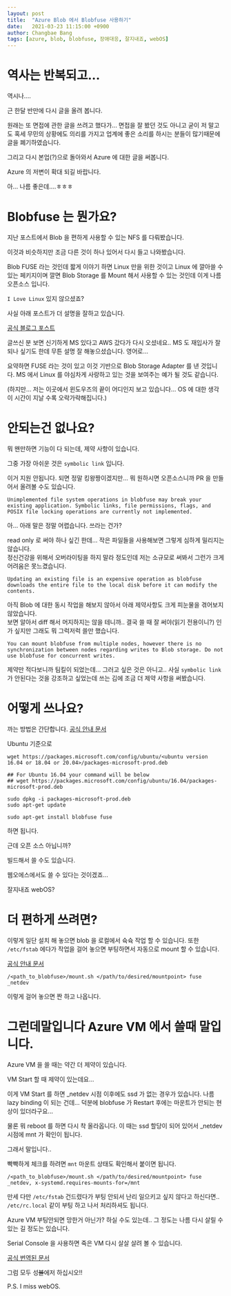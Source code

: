 ```yaml
---
layout: post
title:  "Azure Blob 에서 Blobfuse 사용하기"
date:   2021-03-23 11:15:00 +0900
author: Changbae Bang
tags: [azure, blob, blobfuse, 장애대응, 잘지내죠, webOS]
---
```


# 역사는 반복되고...
  
역시나....

근 한달 반만에 다시 글을 올려 봅니다.

원래는 또 면접에 관한 글을 쓰려고 했다가... 면접을 잘 봤던 것도 아니고 굳이 저 말고도 혹세 무민의 상황에도 의리를 가지고 업계에 좋은 소리를 하시는 분들이 많기때문에 글을 폐기하였습니다.

그리고 다시 본업(?)으로 돌아와서 Azure 에 대한 글을 써봅니다.

Azure 의 저변이 확대 되길 바랍니다.

아... 나름 좋은데....ㅎㅎㅎ
  
  

# Blobfuse 는 뭔가요?
  
지난 포스트에서 Blob 을 편하게 사용할 수 있는 NFS 를 다뤄봤습니다.

이것과 비슷하지만 조금 다른 것이 하나 있어서 다시 들고 나와봤습니다.

Blob FUSE 라는 것인데 짧게 이야기 하면 Linux 만을 위한 것이고 Linux 에 깔아쓸 수 있는 페키지이며 깔면 Blob Storage 를 Mount 해서 사용할 수 있는 것인데 이게 나름 오픈소스 입니다.

`I Love Linux` 있지 않으셨죠?

사실 아래 포스트가 더 설명을 잘하고 있습니다.  

[공식 블로그 포스트](https://azure.microsoft.com/ko-kr/blog/linux-fuse-adapter-for-blob-storage/)

글쓰신 분 보면 신기하게 MS 있다고 AWS 갔다가 다시 오셨네요..  MS 도 재입사가 잘 되나 싶기도 한데 무튼 설명 잘 해놓으셨습니다. 영어로...

요약하면 FUSE 라는 것이 있고 이것 기반으로 Blob Storage Adapter 를 낸 것입니다. MS 에서 Linux 를 야심차게 사랑하고 있는 것을 보여주는 예가 될 것도 같습니다.

(하지만... 저는 이곳에서 윈도우즈의 끝이 어디인지 보고 있습니다... OS 에 대한 생각이 시간이 지날 수록 오락가락해집니다.)


# 안되는건 없나요?
뭐 왠만하면 기능이 다 되는데, 제약 사항이 있습니다.

그중 가장 아쉬운 것은 `symbolic link` 입니다.

이거 지원 안됩니다. 되면 정말 킹왕짱이겠지만... 뭐 원하시면 오픈소스니까 PR 을 만들어서 올려볼 수도 있습니다.

```
Unimplemented file system operations in blobfuse may break your existing application. Symbolic links, file permissions, flags, and POSIX file locking operations are currently not implemented.
```

아... 아래 말은 정말 어렵습니다. 쓰라는 건가?

read only 로 써야 하나 싶긴 한데... 작은 파일들을 사용해보면 그렇게 심하게 밀리지는 않습니다.  
정신건강을 위해서 오버라이팅을 하지 말라 정도인데 저는 소규모로 써봐서 그런가 크게 어려움은 못느겼습니다.  
```
Updating an existing file is an expensive operation as blobfuse downloads the entire file to the local disk before it can modify the contents.
```

아직 Blob 에 대한 동시 작업을 해보지 않아서 아래 제약사항도 크게 피눈물을 겪어보지 않았습니다.  
보면 알아서 diff 해서 머지하지는 않을 테니까.. 결국 쓸 때 잘 써야(읽기 전용이니?) 인가 싶지만 그래도 뭐 그럭저럭 쓸만 했습니다.

```
You can mount blobfuse from multiple nodes, however there is no synchronization between nodes regarding writes to Blob storage. Do not use blobfuse for concurrent writes.
```

제약만 적다보니까 팀킬이 되었는데... 그러고 싶은 것은 아니고.. 사실 `symbolic link` 가 안된다는 것을 강조하고 싶었는데 쓰는 김에 조금 더 제약 사항을 써봤습니다. 
  
  
# 어떻게 쓰나요?
  
까는 방법은 간단합니다.
[공식 안내 문서](https://github.com/Azure/azure-storage-fuse/wiki/1.-Installation)


Ubuntu 기준으로

```
wget https://packages.microsoft.com/config/ubuntu/<ubuntu version 16.04 or 18.04 or 20.04>/packages-microsoft-prod.deb

## For Ubuntu 16.04 your command will be below
## wget https://packages.microsoft.com/config/ubuntu/16.04/packages-microsoft-prod.deb

sudo dpkg -i packages-microsoft-prod.deb
sudo apt-get update

sudo apt-get install blobfuse fuse
```

하면 됩니다.

근데 오픈 소스 아닙니까?

빌드해서 쓸 수도 있습니다.

웹오에스에서도 쓸 수 있다는 것이겠죠...

잘지내죠 webOS?
  
  
# 더 편하게 쓰려면?
  
이렇게 일단 설치 해 놓으면 blob 을 로컬에서 슉슉 작업 할 수 있습니다. 또한 `/etc/fstab` 에다가 작업을 걸어 놓으면 부팅하면서 자동으로 mount 할 수 있습니다.

[공식 안내 문서](https://github.com/Azure/azure-storage-fuse/wiki/2.-Configuring-and-Running#persisting)


```
/<path_to_blobfuse>/mount.sh </path/to/desired/mountpoint> fuse _netdev
```

이렇게 걸어 놓으면 짠 하고 나옵니다.
  

# 그런데말입니다 Azure VM 에서 쓸때 말입니다.
  
Azure VM 을 쓸 때는 약간 더 제약이 있습니다.

VM Start 할 때 제약이 있는데요...

이게 VM Start 를 하면 _netdev 시점 이후에도 ssd 가 없는 경우가 있습니다. 나름 lazy binding 이 되는 건데... 덕분에 blobfuse 가 Restart 후에는 마운트가 안되는 현상이 있더라구요...

물론 뭐 reboot 를 하면 다시 착 올라옵니다. 이 때는 ssd 할당이 되어 있어서 _netdev 시점에 mnt 가 확인이 됩니다.


그래서 말입니다..

빡빡하게 체크를 하려면 `mnt` 마운트 상태도 확인해서 붙이면 됩니다.

```
/<path_to_blobfuse>/mount.sh </path/to/desired/mountpoint> fuse _netdev, x-systemd.requires-mounts-for=/mnt
```

만세 다만  `/etc/fstab` 건드렸다가 부팅 안되서 난리 일으키고 싶지 않다고 하신다면.. `/etc/rc.local` 같이 부팅 하고 나서 처리하셔도 됩니다.

Azure VM 부팅안되면 망한거 아닌가? 하실 수도 있는데.. 그 정도는 나름 다시 살릴 수 있는 길 정도는 있습니다.

Serial Console 을 사용하면 죽은 VM 다시 살살 살려 볼 수 있습니다.

[공식 번역된 문서](https://docs.microsoft.com/ko-kr/troubleshoot/azure/virtual-machines/linux-virtual-machine-cannot-start-fstab-errors#use-the-serial-console)

그럼 모두 성~~불~~에저 하십시오!!

P.S. I miss webOS.